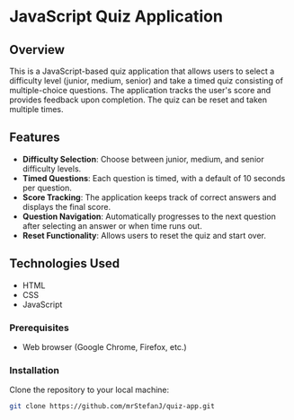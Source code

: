 # JavaScript Quiz Application

## Overview

This is a JavaScript-based quiz application that allows users to select a difficulty level (junior, medium, senior) and take a timed quiz consisting of multiple-choice questions. The application tracks the user's score and provides feedback upon completion. The quiz can be reset and taken multiple times.

## Features

- **Difficulty Selection**: Choose between junior, medium, and senior difficulty levels.
- **Timed Questions**: Each question is timed, with a default of 10 seconds per question.
- **Score Tracking**: The application keeps track of correct answers and displays the final score.
- **Question Navigation**: Automatically progresses to the next question after selecting an answer or when time runs out.
- **Reset Functionality**: Allows users to reset the quiz and start over.

## Technologies Used

- HTML
- CSS
- JavaScript

### Prerequisites

- Web browser (Google Chrome, Firefox, etc.)

### Installation

Clone the repository to your local machine:

```sh
git clone https://github.com/mrStefanJ/quiz-app.git
```

